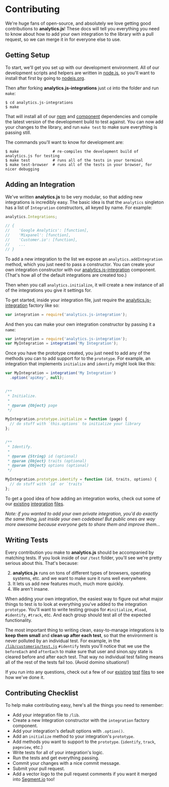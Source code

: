 
# Contributing

We're huge fans of open-source, and absolutely we love getting good contributions to **analytics.js**! These docs will tell you everything you need to know about how to add your own integration to the library with a pull request, so we can merge it in for everyone else to use.


## Getting Setup

To start, we'll get you set up with our development environment. All of our development scripts and helpers are written in [node.js](http://nodejs.org), so you'll want to install that first by going to [nodejs.org](http://nodejs.org).

Then after forking **analytics.js-integrations** just `cd` into the folder and run `make`:

    $ cd analytics.js-integrations
    $ make

That will install all of our [npm](http://npmjs.org) and [component](http://component.io) dependencies and compile the latest version of the development build to test against. You can now add your changes to the library, and run `make test` to make sure everything is passing still.

The commands you'll want to know for development are:

    $ make               # re-compiles the development build of analytics.js for testing
    $ make test          # runs all of the tests in your terminal
    $ make test-browser  # runs all of the tests in your browser, for nicer debugging


## Adding an Integration

We've written **analytics.js** to be very modular, so that adding new integrations is incredibly easy. The basic idea is that the `analytics` singleton has a list of `Integration` constructors, all keyed by name. For example:

```js
analytics.Integrations;

// {
//    'Google Analytics': [function],
//    'Mixpanel': [function],
//    'Customer.io': [function],
//    ...
// }
```

To add a new integration to the list we expose an `analytics.addIntegration` method, which you just need to pass a constructor. You can create your own integration constructor with our [analytics.js-integration](https://github.com/segmentio/analytics.js-integration) component. (That's how all of the default integrations are created too.)

Then when you call `analytics.initialize`, it will create a new instance of all of the integrations you give it settings for.

To get started, inside your integration file, just require the [analytics.js-integration](https://github.com/segmentio/analytics.js-integration) factory like so:

```js
var integration = require('analytics.js-integration');
```

And then you can make your own integration constructor by passing it a `name`:

```js
var integration = require('analytics.js-integration');
var MyIntegration = integration('My Integration');
```

Once you have the prototype created, you just need to add any of the methods you can to add support for to the `prototype`. For example, an integration that implements `initialize` and `identify` might look like this:

```js
var MyIntegration = integration('My Integration')
  .option('apiKey', null);


/**
 * Initialize.
 *
 * @param {Object} page
 */

MyIntegration.prototype.initialize = function (page) {
  // do stuff with `this.options` to initialize your library
};


/**
 * Identify.
 *
 * @param {String} id (optional)
 * @param {Object} traits (optional)
 * @param {Object} options (optional)
 */

MyIntegration.prototype.identify = function (id, traits, options) {
  // do stuff with `id` or `traits`
};
```

To get a good idea of how adding an integration works, check out some of our [existing](/lib/customerio/index.js) [integration](/lib/kissmetrics/index.js) [files](/lib/mixpanel/index.js).

_Note: if you wanted to add your own private integration, you'd do exactly the same thing, just inside your own codebase! But public ones are way more awesome because everyone gets to share them and improve them..._


## Writing Tests

Every contribution you make to **analytics.js** should be accompanied by matching tests. If you look inside of our `/test` folder, you'll see we're pretty serious about this. That's because:

2. **analytics.js** runs on tons of different types of browsers, operating systems, etc. and we want to make sure it runs well everywhere.
3. It lets us add new features much, much more quickly.
1. We aren't insane.

When adding your own integration, the easiest way to figure out what major things to test is to look at everything you've added to the integration `prototype`. You'll want to write testing groups for `#initialize`, `#load`, `#identify`, `#track`, etc. And each group should test all of the expected functionality.

The most important thing to writing clean, easy-to-manage integrations is to **keep them small** and **clean up after each test**, so that the environment is never polluted by an individual test. For example, in the [`/lib/customerio/test.js`](/lib/customerio/test.js) `#identify` tests you'll notice that we use the `beforeEach` and `afterEach` to make sure that user and sinon.spy state is cleared before and after each test. That way no individual test failing means all of the rest of the tests fail too. (Avoid domino situations!)

If you run into any questions, check out a few of our [existing](/lib/customerio/test.js) [test](/lib/kissmetrics/test.js) [files](/lib/mixpanel/test.js) to see how we've done it.


## Contributing Checklist

To help make contributing easy, here's all the things you need to remember:

- Add your integration file to `/lib`.
- Create a new Integration constructor with the `integration` factory component.
- Add your integration's default options with `.option()`.
- Add an `initialize` method to your integration's `prototype`.
- Add methods you want to support to the `prototype`. (`identify`, `track`, `pageview`, etc.)
- Write tests for all of your integration's logic.
- Run the tests and get everything passing.
- Commit your changes with a nice commit message.
- Submit your pull request.
- Add a vector logo to the pull request comments if you want it merged into [Segment.io](https://segment.io) too!

